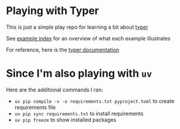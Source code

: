 # Playing with Typer
This is just a simple play repo for learning a bit about [typer](https://pypi.org/project/typer/)

See [example index](INDEX.md) for an overview of what each example illustrates

For reference, here is the [typer documentation](https://pypi.org/project/typer/)

# Since I'm also playing with `uv`
Here are the additional commands I ran:
- `uv pip compile -v -o requirements.txt pyproject.toml` to create requirements file
- `uv pip sync requirements.txt` to install requirements
- `uv pip freeze` to show installed packages
